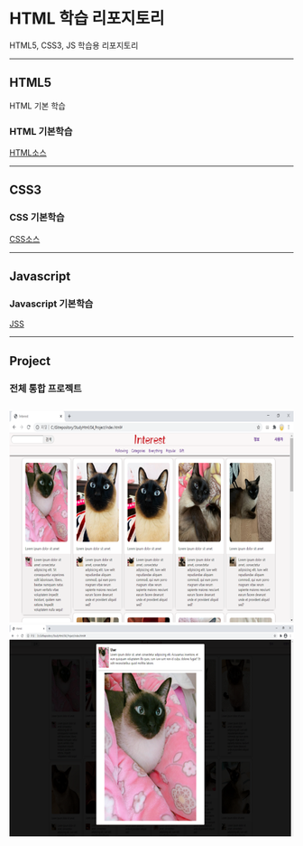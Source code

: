 # HTML 학습 리포지토리
HTML5, CSS3, JS 학습용 리포지토리

-------------------------------
## HTML5
HTML 기본 학습

### HTML 기본학습 <br>
[HTML소스](https://github.com/KImHayun/StudyHtml/tree/main/01_HTML)

-------------------------------

## CSS3

### CSS 기본학습 <br>
[CSS소스](https://github.com/KImHayun/StudyHtml/tree/main/02_CSS)

-------------------------------

## Javascript

### Javascript 기본학습
[JSS](https://github.com/KImHayun/StudyHtml/tree/main/03_Javascript)


-------------------------------

## Project

### 전체 통합 프로젝트 <br>
![결과물](https://github.com/KimHayun/StudyHtml/blob/main/ref_images/result_01.png) <br>
![결과물](https://github.com/KimHayun/StudyHtml/blob/main/ref_images/result_02.png)
--------------------------------
